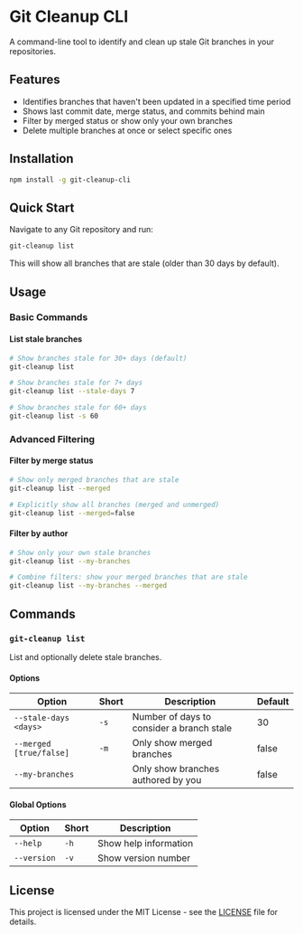 # Git Cleanup CLI

A command-line tool to identify and clean up stale Git branches in your repositories.

## Features

- Identifies branches that haven't been updated in a specified time period
- Shows last commit date, merge status, and commits behind main
- Filter by merged status or show only your own branches
- Delete multiple branches at once or select specific ones

## Installation

```bash
npm install -g git-cleanup-cli
```

## Quick Start

Navigate to any Git repository and run:

```bash
git-cleanup list
```

This will show all branches that are stale (older than 30 days by default).

## Usage

### Basic Commands

#### List stale branches
```bash
# Show branches stale for 30+ days (default)
git-cleanup list

# Show branches stale for 7+ days
git-cleanup list --stale-days 7

# Show branches stale for 60+ days
git-cleanup list -s 60
```

### Advanced Filtering

#### Filter by merge status
```bash
# Show only merged branches that are stale
git-cleanup list --merged

# Explicitly show all branches (merged and unmerged)
git-cleanup list --merged=false
```

#### Filter by author
```bash
# Show only your own stale branches
git-cleanup list --my-branches

# Combine filters: show your merged branches that are stale
git-cleanup list --my-branches --merged
```

## Commands

### `git-cleanup list`

List and optionally delete stale branches.

#### Options

| Option | Short | Description | Default |
|--------|-------|-------------|---------|
| `--stale-days <days>` | `-s` | Number of days to consider a branch stale | 30 |
| `--merged [true/false]` | `-m` | Only show merged branches | false |
| `--my-branches` | | Only show branches authored by you | false |

#### Global Options

| Option | Short | Description |
|--------|-------|-------------|
| `--help` | `-h` | Show help information |
| `--version` | `-v` | Show version number |


## License

This project is licensed under the MIT License - see the [LICENSE](LICENSE) file for details.
